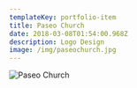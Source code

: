 ```yaml
---
templateKey: portfolio-item
title: Paseo Church
date: 2018-03-08T01:54:00.968Z
description: Logo Design
image: /img/paseochurch.jpg
---
```

![Paseo Church](/img/paseochurch.jpg)
